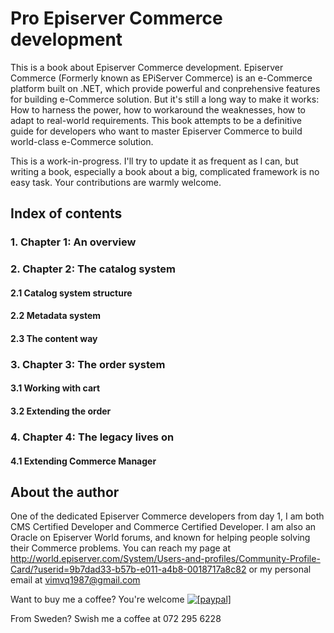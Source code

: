# Pro Episerver Commerce development
This is a book about Episerver Commerce development. Episerver Commerce (Formerly known as EPiServer Commerce) is an e-Commerce platform built on .NET, which provide powerful and conprehensive features for building e-Commerce solution. But it's still a long way to make it works: How to harness the power, how to workaround the weaknesses, how to adapt to real-world requirements. This book attempts to be a definitive guide for developers who want to master Episerver Commerce to build world-class e-Commerce solution.

This is a work-in-progress. I'll try to update it as frequent as I can, but writing a book, especially a book about a big, complicated framework is no easy task. Your contributions are warmly welcome.

## Index of contents
### 1. Chapter 1: An overview
### 2. Chapter 2: The catalog system
#### 2.1 Catalog system structure
#### 2.2 Metadata system
#### 2.3 The content way
### 3. Chapter 3: The order system
#### 3.1 Working with cart
#### 3.2 Extending the order

### 4. Chapter 4: The legacy lives on
#### 4.1 Extending Commerce Manager

## About the author
One of the dedicated Episerver Commerce developers from day 1, I am both CMS Certified Developer and Commerce Certified Developer. I am also an Oracle on Episerver World forums, and known for helping people solving their Commerce problems.
You can reach my page at http://world.episerver.com/System/Users-and-profiles/Community-Profile-Card/?userid=9b7dad33-b57b-e011-a4b8-0018717a8c82 or my personal email at vimvq1987@gmail.com

Want to buy me a coffee? You're welcome
<a href="https://www.paypal.com/cgi-bin/webscr?cmd=_donations&business=vimvq1987%40gmail%2ecom&lc=US&item_name=Pro%20Episerver%20Commerce&item_number=vimvq1987&currency_code=USD&bn=PP%2dDonationsBF%3abtn_donateCC_LG%2egif%3aNonHosted"><img src="https://www.paypalobjects.com/en_US/i/btn/btn_donate_LG.gif" alt="[paypal]" /></a>

From Sweden? Swish me a coffee at 072 295 6228
